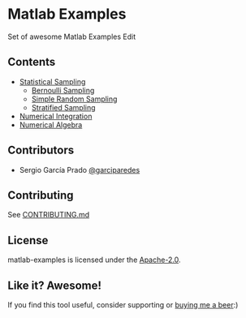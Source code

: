 # Matlab Examples
Set of awesome Matlab Examples Edit

## Contents

  * [Statistical Sampling](statistical-sampling/)
    * [Bernoulli Sampling](statistical-sampling/bernoulli/)
    * [Simple Random Sampling](statistical-sampling/simple-random-sampling/)
    * [Stratified Sampling](statistical-sampling/stratified-sampling/)
  * [Numerical Integration](numerical-integration/)
  * [Numerical Algebra](numerical-algebra/)

## Contributors

- Sergio García Prado [@garciparedes](https://garciparedes.me)

## Contributing

See [CONTRIBUTING.md](CONTRIBUTING.md)

## License

matlab-examples is licensed under the [Apache-2.0](LICENSE).

## Like it? Awesome!
If you find this tool useful, consider supporting or [buying me a beer](https://www.paypal.me/garciparedes/2):)
